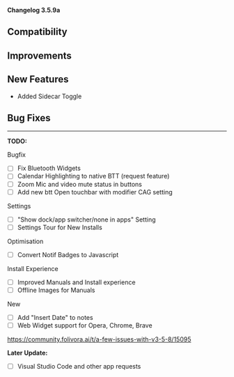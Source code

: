 **Changelog 3.5.9a**

Compatibility
-

Improvements
-


New Features
-
- Added Sidecar Toggle

Bug Fixes
-

------------------
**TODO:**

Bugfix
- [ ] Fix Bluetooth Widgets
- [ ] Calendar Highlighting to native BTT (request feature)
- [ ] Zoom Mic and video mute status in buttons
- [ ] Add new btt Open touchbar with modifier CAG setting

Settings
- [ ] "Show dock/app switcher/none in apps" Setting
- [ ] Settings Tour for New Installs

Optimisation
- [ ] Convert Notif Badges to Javascript

Install Experience
- [ ] Improved Manuals and Install experience
- [ ] Offline Images for Manuals

New
- [ ] Add "Insert Date" to notes
- [ ] Web Widget support for Opera, Chrome, Brave

https://community.folivora.ai/t/a-few-issues-with-v3-5-8/15095

**Later Update:**
- [ ] Visual Studio Code and other app requests
